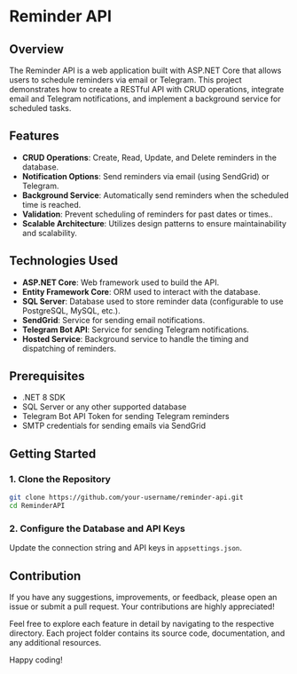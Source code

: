﻿# Reminder API

## Overview
The Reminder API is a web application built with ASP.NET Core that allows users to schedule reminders via email or Telegram. This project demonstrates how to create a RESTful API with CRUD operations, integrate email and Telegram notifications, and implement a background service for scheduled tasks.

## Features
- **CRUD Operations**: Create, Read, Update, and Delete reminders in the database.
- **Notification Options**: Send reminders via email (using SendGrid) or Telegram.
- **Background Service**: Automatically send reminders when the scheduled time is reached.
- **Validation**: Prevent scheduling of reminders for past dates or times..
- **Scalable Architecture**: Utilizes design patterns to ensure maintainability and scalability.

## Technologies Used
- **ASP.NET Core**: Web framework used to build the API.
- **Entity Framework Core**: ORM used to interact with the database.
- **SQL Server**: Database used to store reminder data (configurable to use PostgreSQL, MySQL, etc.).
- **SendGrid**: Service for sending email notifications.
- **Telegram Bot API**: Service for sending Telegram notifications.
- **Hosted Service**: Background service to handle the timing and dispatching of reminders.

## Prerequisites
- .NET 8 SDK
- SQL Server or any other supported database
- Telegram Bot API Token for sending Telegram reminders
- SMTP credentials for sending emails via SendGrid

## Getting Started

### 1. Clone the Repository
```bash
git clone https://github.com/your-username/reminder-api.git
cd ReminderAPI
```

### 2. Configure the Database and API Keys

Update the connection string and API keys in `appsettings.json`.

## Contribution
If you have any suggestions, improvements, or feedback, please open an issue or submit a pull request. Your contributions are highly appreciated!

Feel free to explore each feature in detail by navigating to the respective directory. Each project folder contains its source code, documentation, and any additional resources.

Happy coding!